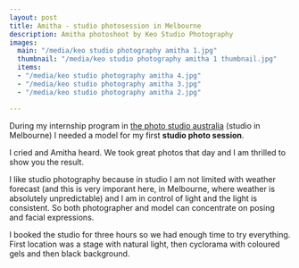 ```yaml
---
layout: post
title: Amitha - studio photosession in Melbourne
description: Amitha photoshoot by Keo Studio Photography
images:
  main: "/media/keo studio photography amitha 1.jpg"
  thumbnail: "/media/keo studio photography amitha 1 thumbnail.jpg"
  items:
  - "/media/keo studio photography amitha 4.jpg"
  - "/media/keo studio photography amitha 3.jpg"
  - "/media/keo studio photography amitha 2.jpg"

---
```

During my internship program in [the photo studio australia](https://thephotostudio.com.au/) (studio in Melbourne) I needed a model for my first **studio photo session**. 

I cried and Amitha heard. We took great photos that day and I am thrilled to show you the result. 

I like studio photography because in studio I am not limited with weather forecast (and this is very imporant here, in Melbourne, where weather is absolutely unpredictable) and I am in control of light and the light is consistent. So both photographer and model can concentrate on posing and facial expressions.

I booked the studio for three hours so we had enough time to try everything. First location was a stage with natural light, then cyclorama with coloured gels and then black background.